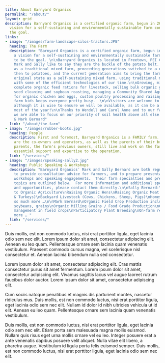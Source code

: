 ```yaml
---
title: About Barnyard Organics
permalink: "/about/"
layout: grid
description: Barnyard Organics is a certified organic farm, begun in 2003, where a
  vision for a self-sustaining and environmentally sustainable farm continues to be
  the goal.
links:
- image: "/images/farm-landscape-silos-tractors.JPG"
  heading: The Farm
  description: "Barnyard Organics is a certified organic farm, begun in 2003, where
    a vision for a self-sustaining and environmentally sustainable farm continues
    to be the goal. \n\nBarnyard Organics is located in Freetown, PEI Canada, where
    Mark and Sally like to say they are the buckle of the potato belt. Having started
    as a traditional mixed farm, proceeding generations switched to a dairy focus,
    then to potatoes, and the current generation aims to bring the farm back to its
    original state as a self-sustaining mixed farm, using traditional methods combined
    with some of the efficient technologies of our time.\n\nGrowing, mixing and selling
    complete organic feed rations for livestock, selling bulk organic grains, custom
    seed cleaning and soybean roasting, managing a Community Shared Agriculture program
    for organic chicken and eggs, custom poultry processing and raising four enthusiastic
    farm kids keeps everyone pretty busy.  \n\nVisitors are welcome to the farm anytime,
    although it is wise to ensure we will be available, as it can be a busy place
    most of the year!\n\nThanks to Wendell and Carol Anne and to our farm tech, Blain,
    we are able to focus on our priority of soil health above all else.  \n\nSally
    & Mark Bernard"
  link: "/about/the-farm"
- image: "/images/rubber-boots.jpg"
  heading: People
  description: First and foremost, Barnyard Organics is a FAMILY farm.  Mark and Sally
    are the co-owners and operators, as well as the parents of their brood of four.  Mark's
    parents, the farm's previous owners, still live and work on the farm too, providing
    essential support and expertise to the operation.
  link: "/services/"
- image: "/images/speaking-sally2.jpg"
  heading: Public Speaking & Workshops
  description: "Barnyard Organics’ Mark and Sally Bernard are both regularly asked
    to provide consultation advice for farmers, and to prepare presentations for educational
    workshops and speaking engagements.  Their farm specialties and preferred speaking
    topics are outlined below.  For more information and additional speaking ideas
    and opportunities, please contact them directly.\n\nSally Bernard:\nOrganic Agriculture\nTransitioning
    to Organic Agriculture\nRaising Organic Hens\nRaising Organic Meat Birds (Chickens
    & Turkeys)\nBackyard Livestock (Cows, Chickens, Sheep, Pigs)\nHomesteading\n&
    so much more …\n\nMark Bernard\nOrganic Field Crop Production including peas,
    soybeans, grains\nOrganic Milling Grains / Food Grade Production\nOrganic weed
    management in field crops\nParticipatory Plant Breeding\nOn-farm research\nRecord-keeping\n&
    more … "
  link: "/services/"
---
```

Duis mollis, est non commodo luctus, nisi erat porttitor ligula, eget lacinia odio sem nec elit. Lorem ipsum dolor sit amet, consectetur adipiscing elit. Aenean eu leo quam. Pellentesque ornare sem lacinia quam venenatis vestibulum. Praesent commodo cursus magna, vel scelerisque nisl consectetur et. Aenean lacinia bibendum nulla sed consectetur.

Lorem ipsum dolor sit amet, consectetur adipiscing elit. Cras mattis consectetur purus sit amet fermentum. Lorem ipsum dolor sit amet, consectetur adipiscing elit. Vivamus sagittis lacus vel augue laoreet rutrum faucibus dolor auctor. Lorem ipsum dolor sit amet, consectetur adipiscing elit.

Cum sociis natoque penatibus et magnis dis parturient montes, nascetur ridiculus mus. Duis mollis, est non commodo luctus, nisi erat porttitor ligula, eget lacinia odio sem nec elit. Nullam id dolor id nibh ultricies vehicula ut id elit. Aenean eu leo quam. Pellentesque ornare sem lacinia quam venenatis vestibulum.

Duis mollis, est non commodo luctus, nisi erat porttitor ligula, eget lacinia odio sem nec elit. Etiam porta sem malesuada magna mollis euismod. Nullam quis risus eget urna mollis ornare vel eu leo. Integer posuere erat a ante venenatis dapibus posuere velit aliquet. Nulla vitae elit libero, a pharetra augue. Vestibulum id ligula porta felis euismod semper. Duis mollis, est non commodo luctus, nisi erat porttitor ligula, eget lacinia odio sem nec elit.
